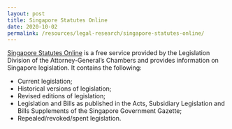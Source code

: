```yaml
---
layout: post
title: Singapore Statutes Online
date: 2020-10-02
permalink: /resources/legal-research/singapore-statutes-online/
---
```


[Singapore Statutes Online](https://sso.agc.gov.sg/) is a free service provided by the Legislation Division of the Attorney-General’s Chambers and provides information on Singapore legislation. It contains the following:

 - Current legislation;
 - Historical versions of legislation;
 - Revised editions of legislation;  
 - Legislation and Bills as published in the Acts, Subsidiary Legislation and Bills Supplements of the Singapore Government Gazette;
 - Repealed/revoked/spent legislation.
